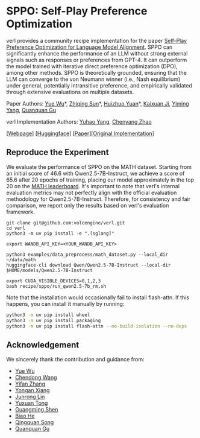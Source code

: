 # SPPO: Self-Play Preference Optimization

verl provides a community recipe implementation for the paper [Self-Play Preference Optimization for Language Model Alignment](https://arxiv.org/abs/2405.00675). SPPO can significantly enhance the performance of an LLM without strong external signals such as responses or preferences from GPT-4. It can outperform the model trained with iterative direct preference optimization (DPO), among other methods. SPPO is theoretically grounded, ensuring that the LLM can converge to the von Neumann winner (i.e., Nash equilibrium) under general, potentially intransitive preference, and empirically validated through extensive evaluations on multiple datasets.

Paper Authors: [Yue Wu](https://yuewu.us/)\*, [Zhiqing Sun](https://www.cs.cmu.edu/~zhiqings/)\*, [Huizhuo Yuan](https://scholar.google.com/citations?user=8foZzX4AAAAJ)\*, [Kaixuan Ji](https://scholar.google.com/citations?user=FOoKDukAAAAJ), [Yiming Yang](https://www.cs.cmu.edu/~yiming/), [Quanquan Gu](https://web.cs.ucla.edu/~qgu/)

verl Implementation Authors: [Yuhao Yang](https://github.com/yhyang201), [Chenyang Zhao](https://github.com/zhaochenyang20)

[[Webpage](https://uclaml.github.io/SPPO/)] [[Huggingface](https://huggingface.co/papers/2405.00675)] [[Paper](https://arxiv.org/abs/2405.00675)][[Original Implementation](https://github.com/uclaml/SPPO)]

## Reproduce the Experiment

We evaluate the performance of SPPO on the MATH dataset. Starting from an initial score of 46.6 with Qwen2.5-7B-Instruct, we achieve a score of 65.6 after 20 epochs of training, placing our model approximately in the top 20 on the [MATH leaderboard](https://paperswithcode.com/sota/math-word-problem-solving-on-math). It's important to note that verl's internal evaluation metrics may not perfectly align with the official evaluation methodology for Qwen2.5-7B-Instruct. Therefore, for consistency and fair comparison, we report only the results based on verl's evaluation framework.

```
git clone git@github.com:volcengine/verl.git
cd verl
python3 -m uv pip install -e ".[sglang]"

export WANDB_API_KEY=<YOUR_WANDB_API_KEY>

python3 examples/data_preprocess/math_dataset.py --local_dir ~/data/math
huggingface-cli download Qwen/Qwen2.5-7B-Instruct --local-dir $HOME/models/Qwen2.5-7B-Instruct

export CUDA_VISIBLE_DEVICES=0,1,2,3
bash recipe/sppo/run_qwen2.5-7b_rm.sh
```

Note that the installation would occasionally fail to install flash-attn. If this happens, you can install it manually by running:

```bash
python3 -m uv pip install wheel
python3 -m uv pip install packaging
python3 -m uv pip install flash-attn --no-build-isolation --no-deps
```

## Acknowledgement

We sincerely thank the contribution and guidance from:

- [Yue Wu](https://yuewu.us/)
- [Chendong Wang](https://cdwang96.github.io/)
- [Yifan Zhang](https://github.com/yifanzhang-pro)
- [Yongan Xiang](https://github.com/BearBiscuit05)
- [Junrong Lin](https://github.com/ocss884)
- [Yuxuan Tong](https://github.com/tongyx361)
- [Guangming Shen](https://github.com/PeterSH6)
- [Biao He](https://www.linkedin.com/in/biao-he/)
- [Qingquan Song](https://qingquansong.github.io/)
- [Quanquan Gu](https://web.cs.ucla.edu/~qgu/)
